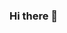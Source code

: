 ### Hi there 👋

<!--
**labilibili/labilibili** is a ✨ _special_ ✨ repository because its `README.md` (this file) appears on your GitHub profile.

项目描述：本项目仿照bilibili，旨在提供一个前后端分离的分享视频平台
项目功能：
多种方式注册登录
视频的上传、编辑、删除、转码、获取封面
视频的点赞、收藏、弹幕、评论
个人主页内容的编辑查看、个人主页权限的编辑
视频与用户的关键字搜索
私聊与大模型聊天
鉴权与授权
-->
